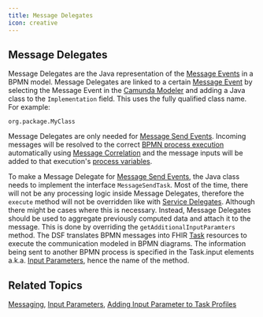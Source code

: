 ```yaml
---
title: Message Delegates
icon: creative
---
```


## Message Delegates

Message Delegates are the Java representation of the [Message Events](../bpmn/messaging.md) in a BPMN model. Message Delegates are linked to a certain [Message Event](../bpmn/messaging.md) by selecting the Message Event in the [Camunda Modeler](https://camunda.com/download/modeler/) and adding a Java class to the `Implementation` field. This uses the fully qualified class name. For example:
```
org.package.MyClass
```

Message Delegates are only needed for [Message Send Events](../bpmn/messaging.md). Incoming messages will be resolved to the correct [BPMN process execution](bpmn-process-execution.md) automatically using [Message Correlation](message-correlation.md) and the message inputs will be added to that execution's [process variables](bpmn-process-variables.md).

To make a Message Delegate for [Message Send Events](../bpmn/messaging.md), the Java class needs to implement the interface `MessageSendTask`. Most of the time, there will not be any processing logic inside Message Delegates, therefore the `execute` method will not be overridden like with [Service Delegates](../dsf/service-delegates.md). Although there might be cases where this is necessary. Instead, Message Delegates should be used to aggregate previously computed data and attach it to the message. This is done by overriding the `getAdditionalInputParamters` method. The DSF translates BPMN messages into FHIR [Task](../fhir/task.md) resources to execute the communication modeled in BPMN diagrams. The information being sent to another BPMN process is specified in the Task.input elements a.k.a. [Input Parameters](../fhir/task.md#task-input-parameters), hence the name of the method.


## Related Topics
[Messaging](../bpmn/messaging.md), [Input Parameters](../fhir/task.md#task-input-parameters), [Adding Input Parameter to Task Profiles](../guides/adding-task-input-parameters-to-task-profiles.md)